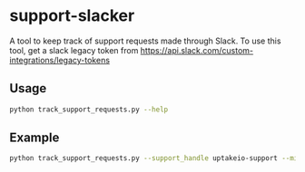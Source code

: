 # support-slacker
A tool to keep track of support requests made through Slack.
To use this tool, get a slack legacy token from https://api.slack.com/custom-integrations/legacy-tokens

## Usage
```bash
python track_support_requests.py --help
```
## Example
```bash
python track_support_requests.py --support_handle uptakeio-support --min_date 2019-11-08
```

